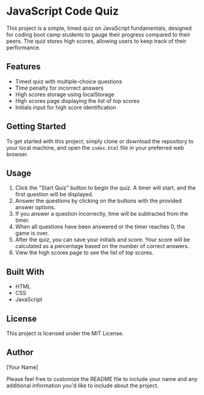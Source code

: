 # JavaScript Code Quiz

This project is a simple, timed quiz on JavaScript fundamentals, designed for coding boot camp students to gauge their progress compared to their peers. The quiz stores high scores, allowing users to keep track of their performance.

## Features

- Timed quiz with multiple-choice questions
- Time penalty for incorrect answers
- High scores storage using localStorage
- High scores page displaying the list of top scores
- Initials input for high score identification

## Getting Started

To get started with this project, simply clone or download the repository to your local machine, and open the `index.html` file in your preferred web browser.

## Usage

1. Click the "Start Quiz" button to begin the quiz. A timer will start, and the first question will be displayed.
2. Answer the questions by clicking on the buttons with the provided answer options.
3. If you answer a question incorrectly, time will be subtracted from the timer.
4. When all questions have been answered or the timer reaches 0, the game is over.
5. After the quiz, you can save your initials and score. Your score will be calculated as a percentage based on the number of correct answers.
6. View the high scores page to see the list of top scores.

## Built With

- HTML
- CSS
- JavaScript

## License

This project is licensed under the MIT License.

## Author

[Your Name]

Please feel free to customize the README file to include your name and any additional information you'd like to include about the project.
